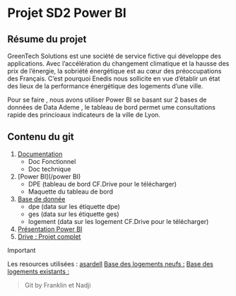# Projet SD2 Power BI


## Résume du projet

GreenTech Solutions est une société de service fictive qui développe des applications.
Avec l’accélération du changement climatique et la hausse des prix de l’énergie, la sobriété énergétique est au cœur des préoccupations des Français.
C’est pourquoi Enedis nous sollicite en vue d’établir un état des lieux de la performance énergétique des logements d’une ville.

Pour se faire , nous avons utiliser Power BI se basant sur 2 bases de données de Data Ademe , le tableau de bord permet ume consultations rapide des princioaux indicateurs de la ville de Lyon.

## Contenu du git

1. [Documentation](/Doc)
   - Doc Fonctionnel
   - Doc technique
2. [Power BI](/power BI)
   - DPE (tableau de bord CF.Drive pour le télécharger)
   - Maquette du tableau de bord
3. [Base de donnée](/Data)
   - dpe (data sur les étiquette dpe)
   - ges (data sur les étiquette ges)
   - logement (data sur les logement CF.Drive pour le télécharger)
4. [Présentation Power BI](https://ooo.mmhmm.app/watch/z_9liOH6ptEYZGqLu169CK)
5. [Drive : Projet complet](https://drive.google.com/drive/folders/1CS47PKwywL1j43zN6Gp0cuFqbhoQiKbs?usp=sharing)


> [!IMPORTANT]
> Les resources utilisées : [asardell](https://github.com/asardell/IUT_SD1) [Base des logements neufs :](https://data.ademe.fr/datasets/dpe-v2-logements-neufs) [Base des logements existants :](https://data.ademe.fr/datasets/dpe-v2-logements-existants)

> Git by Franklin et Nadji

